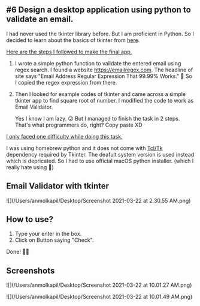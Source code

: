 ## #6 Design a desktop application using python to validate an email.

I had never used the tkinter library before. But I am proficient in Python. So I decided to learn about the basics of tkinter from [here](https://realpython.com/python-gui-tkinter/). 

<u>Here are the steps I followed to make the final app.</u>

1. I wrote a simple python function to validate the entered email using regex search. I found a website https://emailregex.com. The headline of site says "Email Address Regular Expression That 99.99% Works."  🤩 So I copied the regex expression from there.

2. Then I looked for example codes of tkinter and came across a simple tkinter app to find square root of number. I modified the code to work as Email Validator. 

   Yes I know I am lazy. 😜 But I managed to finish the task in 2 steps. That's what programmers do, right? Copy paste XD

<u>I only faced one difficulty while doing this task.</u>

I was using homebrew python and it does not come with [Tcl/Tk](https://www.tcl.tk) dependency required by Tkinter. The deafult system version is used instead which is depricated. So I had to use official macOS python installer. (which I really hate using 🥺)

## Email Validator with tkinter

![](/Users/anmolkapil/Desktop/Screenshot 2021-03-22 at 2.30.55 AM.png)

## **How to use?**

1. Type your enter in the box.
2. Click on Button saying "Check".

Done! 👍🏻



## Screenshots

![](/Users/anmolkapil/Desktop/Screenshot 2021-03-22 at 10.01.27 AM.png)

![](/Users/anmolkapil/Desktop/Screenshot 2021-03-22 at 10.01.49 AM.png)

